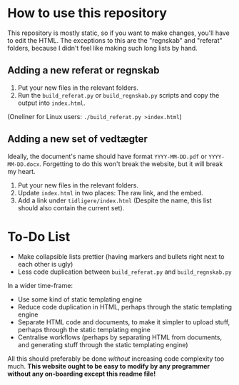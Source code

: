 How to use this repository
==========================

This repository is mostly static, so if you want to make changes, you'll have to edit the HTML.
The exceptions to this are the "regnskab" and "referat" folders, because I didn't feel like making such long lists by hand.

## Adding a new referat or regnskab

1. Put your new files in the relevant folders.
2. Run the `build_referat.py` or `build_regnskab.py` scripts and copy the output into `index.html`.

(Oneliner for Linux users: `./build_referat.py >index.html`)

## Adding a new set of vedtægter

Ideally, the document's name should have format `YYYY-MM-DD.pdf` or `YYYY-MM-DD.docx`. Forgetting to do this won't break the website, but it will break my heart.

1. Put your new files in the relevant folders.
2. Update `index.html` in two places: The raw link, and the embed.
3. Add a link under `tidligere/index.html` (Despite the name, this list should also contain the current set).

To-Do List
==========

- Make collapsible lists prettier (having markers and bullets right next to each other is ugly)
- Less code duplication between `build_referat.py` and `build_regnskab.py`

In a wider time-frame:
- Use some kind of static templating engine
- Reduce code duplication in HTML, perhaps through the static templating engine
- Separate HTML code and documents, to make it simpler to upload stuff, perhaps through the static templating engine
- Centralise workflows (perhaps by separating HTML from documents, and generating stuff through the static templating engine)

All this should preferably be done _without_ increasing code complexity too much.
**This website ought to be easy to modify by any programmer without any on-boarding except this readme file!**
